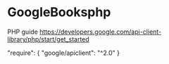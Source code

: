# GoogleBooksphp
PHP guide
https://developers.google.com/api-client-library/php/start/get_started

"require": {
  "google/apiclient": "^2.0"
}
